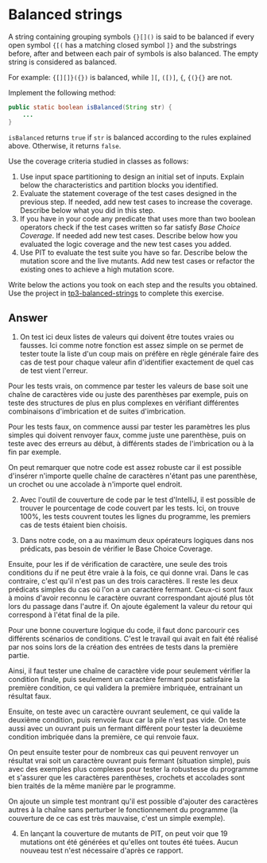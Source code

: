 # Balanced strings

A string containing grouping symbols `{}[]()` is said to be balanced if every open symbol `{[(` has a matching closed symbol `]}` and the substrings before, after and between each pair of symbols is also balanced. The empty string is considered as balanced.

For example: `{[][]}({})` is balanced, while `][`, `([)]`, `{`, `{(}{}` are not.

Implement the following method:

```java
public static boolean isBalanced(String str) {
    ...
}
```

`isBalanced` returns `true` if `str` is balanced according to the rules explained above. Otherwise, it returns `false`.

Use the coverage criteria studied in classes as follows:

1. Use input space partitioning to design an initial set of inputs. Explain below the characteristics and partition blocks you identified.
2. Evaluate the statement coverage of the test cases designed in the previous step. If needed, add new test cases to increase the coverage. Describe below what you did in this step.
3. If you have in your code any predicate that uses more than two boolean operators check if the test cases written so far satisfy *Base Choice Coverage*. If needed add new test cases. Describe below how you evaluated the logic coverage and the new test cases you added.
4. Use PIT to evaluate the test suite you have so far. Describe below the mutation score and the live mutants. Add new test cases or refactor the existing ones to achieve a high mutation score.

Write below the actions you took on each step and the results you obtained.
Use the project in [tp3-balanced-strings](../code/tp3-balanced-strings) to complete this exercise.

## Answer

1. On test ici deux listes de valeurs qui doivent être toutes vraies ou fausses. Ici comme notre fonction est assez simple on se permet de tester toute la liste d'un coup mais on préfère en règle générale faire des cas de test pour chaque valeur afin d'identifier exactement de quel cas de test vient l'erreur.

Pour les tests vrais, on commence par tester les valeurs de base soit une chaîne de caractères vide ou juste des parenthèses par exemple, puis on teste des structures de plus en plus complexes en vérifiant différentes combinaisons d'imbrication et de suites d'imbrication.

Pour les tests faux, on commence aussi par tester les paramètres les plus simples qui doivent renvoyer faux, comme juste une parenthèse, puis on teste avec des erreurs au début, à différents stades de l'imbrication ou à la fin par exemple. 

On peut remarquer que notre code est assez robuste car il est possible d'insérer n'importe quelle chaîne de caractères n'étant pas une parenthèse, un crochet ou une accolade à n'importe quel endroit.

2. Avec l'outil de couverture de code par le test d'IntelliJ, il est possible de trouver le pourcentage de code couvert par les tests. Ici, on trouve 100%, les tests couvrent toutes les lignes du programme, les premiers cas de tests étaient bien choisis.

3. Dans notre code, on a au maximum deux opérateurs logiques dans nos prédicats, pas besoin de vérifier le Base Choice Coverage. 

Ensuite, pour les if de vérification de caractère, une seule des trois conditions du if ne peut être vraie à la fois, ce qui donne vrai. Dans le cas contraire, c'est qu'il n'est pas un des trois caractères.
Il reste les deux prédicats simples du cas où l'on a un caractère fermant. Ceux-ci sont faux à moins d'avoir reconnu le caractère ouvrant correspondant ajouté plus tôt lors du passage dans l'autre if.
On ajoute également la valeur du retour qui correspond à l'état final de la pile.

Pour une bonne couverture logique du code, il faut donc parcourir ces différents scénarios de conditions. C'est le travail qui avait en fait été réalisé par nos soins lors de la création des entrées de tests dans la première partie.

Ainsi, il faut tester une chaîne de caractère vide pour seulement vérifier la condition finale, puis seulement un caractère fermant pour satisfaire la première condition, ce qui validera la première imbriquée, entrainant un résultat faux.

Ensuite, on teste avec un caractère ouvrant seulement, ce qui valide la deuxième condition, puis renvoie faux car la pile n'est pas vide. On teste aussi avec un ouvrant puis un fermant différent pour tester la deuxième condition imbriquée dans la première, ce qui renvoie faux.

On peut ensuite tester pour de nombreux cas qui peuvent renvoyer un résultat vrai soit un caractère ouvrant puis fermant (situation simple), puis avec des exemples plus complexes pour tester la robustesse du programme et s'assurer que les caractères parenthèses, crochets et accolades sont bien traités de la même manière par le programme.

On ajoute un simple test montrant qu'il est possible d'ajouter des caractères autres à la chaîne sans perturber le fonctionnement du programme (la couverture de ce cas est très mauvaise, c'est un simple exemple).

4. En lançant la couverture de mutants de PIT, on peut voir que 19 mutations ont été générées et qu'elles ont toutes été tuées. Aucun nouveau test n'est nécessaire d'après ce rapport.